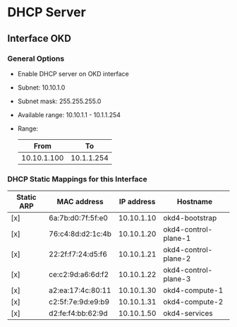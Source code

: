 # DHCP Server

## Interface OKD

### General Options
- Enable DHCP server on OKD interface
- Subnet: 10.10.1.0
- Subnet mask: 255.255.255.0
- Available range: 10.10.1.1 - 10.1.1.254
- Range:

     |From|To|
     |-|-|
     |10.10.1.100|10.1.1.254|

### DHCP Static Mappings for this Interface

|Static ARP|MAC address|IP address|Hostname|
|-|-|-|-|
|[x]|6a:7b:d0:7f:5f:e0|10.10.1.10|okd4-bootstrap|
|[x]|76:c4:8d:d2:1c:4b|10.10.1.20|okd4-control-plane-1|
|[x]|22:2f:f7:24:d5:f6|10.10.1.21|okd4-control-plane-2|
|[x]|ce:c2:9d:a6:6d:f2|10.10.1.22|okd4-control-plane-3|
|[x]|a2:ea:17:4c:80:11|10.10.1.30|okd4-compute-1|
|[x]|c2:5f:7e:9d:e9:b9|10.10.1.31|okd4-compute-2|
|[x]|d2:fe:f4:bb:62:9d|10.10.1.50|okd4-services|

